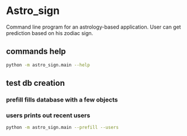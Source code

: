 # Astro_sign

Command line program for an astrology-based application. User can get prediction based on his zodiac sign. 

## commands help

```bash
python -m astro_sign.main --help
```

## test db creation

### prefill fills database with a few objects

### users prints out recent users

```bash
python -m astro_sign.main --prefill --users
```

